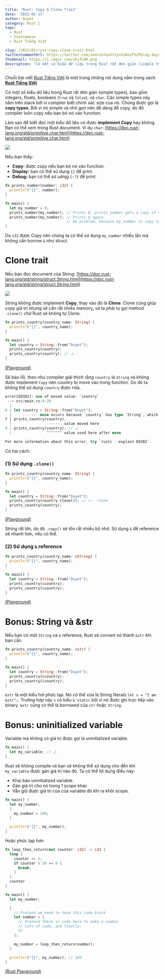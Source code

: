 ```yaml
---
title: 'Rust: Copy & Clone Trait'
date: '2022-02-13'
author: Duyet
category: Rust 🦀
tags:
  - Rust
  - Vietnamese
  - Rust Tiếng Việt

slug: /2022/02/rust-copy-clone-trait.html
twitterCommentUrl: https://twitter.com/search?q=https%3A%2F%2Fblog.duyet.net%2F2022%2F02%2Frust-copy-clone-trait.html
thumbnail: https://i.imgur.com/shjfLWK.png
description: 'Có một số kiểu dữ liệu trong Rust rất đơn giản (simple types), bao gồm integers, floats, booleans (true và false), và char. Các simple types này nằm trên stack bởi vì complier biết chính xác size của nó. Chúng được gọi là copy types. Bởi vì nó simple và nhỏ gọn nên dễ dàng để copy, do đó compiler luôn copy nếu bạn bỏ nó vào function.'
---
```


<div class="noti">Chuỗi bài viết <a href="/tag/rust-tiếng-việt/">Rust Tiếng Việt</a> là một trong những nội dung nằm trong sách <a href="https://rust-tieng-viet.github.io/?utm_source=blog.duyet.net&utm_medium=post&utm_campaign=launch_rust_tieng_viet" target="_blank"><strong>Rust Tiếng Việt</strong></a></div>

Có một số kiểu dữ liệu trong Rust rất đơn giản (simple types),
bao gồm integers, floats, booleans (`true` và `false`), và `char`.
Các simple types này nằm trên stack bởi vì complier biết chính xác size của nó.
Chúng được gọi là **copy types**. Bởi vì nó simple và nhỏ gọn nên dễ dàng để copy,
do đó compiler luôn copy nếu bạn bỏ nó vào function.

Làm sao để biết đọc một kiểu dữ liệu có được **implement Copy** hay không.
Bạn có thể xem trong Rust document. Ví dụ `char`:
[https://doc.rust-lang.org/std/primitive.char.html](https://doc.rust-lang.org/std/primitive.char.html)

![](/media/2022/02/duyet-copy-trait.png)

Nếu bạn thấy:

- **Copy**: được copy nếu bạn bỏ nó vào function.
- **Display:** bạn có thể sử dụng `{}` để print.
- **Debug:** bạn có thể sử udnjg `{:?}` để print.

```rust
fn prints_number(number: i32) {
  println!("{}", number);
}

fn main() {
  let my_number = 8;
  prints_number(my_number); // Prints 8. prints_number gets a copy of my_number
  prints_number(my_number); // Prints 8 again.
                            // No problem, because my_number is copy type!
}
```

Do `i32` được Copy nên chúng ta có thể sử dụng `my_number` nhiều lần mà không cần borrow `&` như struct.

# Clone trait

Nếu bạn đọc document của String: [https://doc.rust-lang.org/std/string/struct.String.html](https://doc.rust-lang.org/std/string/struct.String.html)

![](/media/2022/02/duyet-clone-trait.png)

String không được implement **Copy**, thay vào đó là **Clone**. Clone cũng giúp copy giá trị nhưng sẽ cần rất nhiều memory, và ta phải tự gọi method `.clone()` chứ Rust sẽ không tự Clone.

```rust
fn prints_country(country_name: String) {
  println!("{}", country_name);
}

fn main() {
  let country = String::from("Duyet");
  prints_country(country);
  prints_country(country); // ⚠️
}
```

[(Playground)](https://play.rust-lang.org/?version=stable&mode=debug&edition=2021&gist=61da0fb8c407d364a61520a22eacea40)

Sẽ báo lỗi, theo như compiler giải thích rằng `country` là `String` và không được implement `Copy` nên country bị move vào trong function. Do đó ta không thể sử dụng `country` được nữa.

```rust
error[E0382]: use of moved value: `country`
 --> src/main.rs:8:20
  |
6 | let country = String::from("Duyet");
  |     ------- move occurs because `country` has type `String`, which does not implement the `Copy` trait
7 | prints_country(country);
  |                ------- value moved here
8 | prints_country(country); // ⚠️
  |                ^^^^^^^ value used here after move

For more information about this error, try `rustc --explain E0382`.
```

Có hai cách:

### (1) Sử dụng `.clone()`

```rust
fn prints_country(country_name: String) {
  println!("{}", country_name);
}

fn main() {
  let country = String::from("Duyet");
  prints_country(country.clone()); // <-- clone
  prints_country(country);
}
```

[(Playground)](https://play.rust-lang.org/?version=stable&mode=debug&edition=2021&gist=f14599c873454b103cf461f692d11c59)

String rất lớn, do đó `.copy()` sẽ tốn rất nhiều bộ nhớ. Sử dụng `&` để reference sẽ nhanh hơn, nếu có thể.

### (2) Sử dụng `&` reference

```rust
fn prints_country(country_name: &String) {
  println!("{}", country_name);
}

fn main() {
  let country = String::from("Duyet");
  prints_country(&country);
  prints_country(&country);
}
```

[(Playground)](https://play.rust-lang.org/?version=stable&mode=debug&edition=2021&gist=1d812389e8c3f1b365263441ef96c227)

# Bonus: String và &str

Nếu bạn có một `String` và `&` reference, Rust sẽ convert nó thành `&str` khi bạn cần.

```rust
fn prints_country(country_name: &str) {
  println!("{}", country_name);
}

fn main() {
  let country = String::from("Duyet");
  prints_country(&country);
  prints_country(&country);
}
```

`&str` là một kiểu hơi phức tạp.
Nó có thể vừa là String literals `let s = "I am &str";`. Trường hợp này `s` có kiểu `&'static` bởi vì nó được ghi trực tiếp vào binary. `&str` cũng có thể là borrowed của `str` hoặc `String`.

# Bonus: uninitialized variable

Variable mà không có giá trị được gọi là uninitialized variable.

```rust
fn main() {
  let my_variable; // ⚠️
}
```

Rust sẽ không compile và bạn sẽ không thể sử dụng cho đến khi `my_variable` được gán giá trị nào đó. Ta có thể lợi dụng điều này:

- Khai báo uninitialized variable.
- Gán giá trị cho nó trong 1 scope khác
- Vẫn giữ được giá trị của của variable đó khi ra khỏi scope.

```rust
fn main() {
  let my_number;
  {
    my_number = 100;
  }

  println!("{}", my_number);
}
```

Hoặc phức tạp hơn

```rust
fn loop_then_return(mut counter: i32) -> i32 {
  loop {
    counter += 1;
    if counter % 50 == 0 {
      break;
    }
  }
  counter
}

fn main() {
  let my_number;

  {
    // Pretend we need to have this code block
    let number = {
      // Pretend there is code here to make a number
      // Lots of code, and finally:
      57
    };

    my_number = loop_then_return(number);
  }

  println!("{}", my_number); // 100
}
```

[(Rust Playground)](https://play.rust-lang.org/?version=stable&mode=debug&edition=2021&gist=7bc5309e397696c56cb0637caea005f2)

